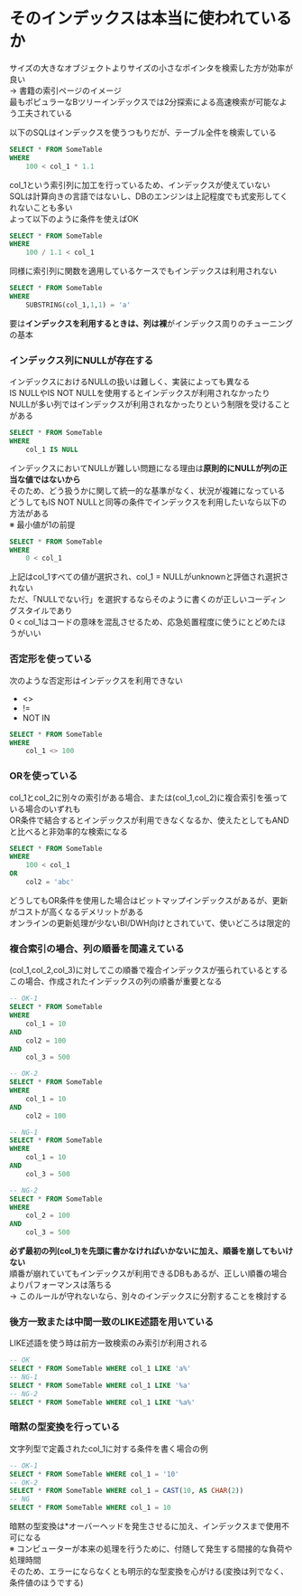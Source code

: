 # そのインデックスは本当に使われているか
サイズの大きなオブジェクトよりサイズの小さなポインタを検索した方が効率が良い  
→ 書籍の索引ページのイメージ  
最もポピュラーなBツリーインデックスでは2分探索による高速検索が可能なよう工夫されている  

以下のSQLはインデックスを使うつもりだが、テーブル全件を検索している
``` sql
SELECT * FROM SomeTable
WHERE
	100 < col_1 * 1.1
```
col_1という索引列に加工を行っているため、インデックスが使えていない  
SQLは計算向きの言語ではないし、DBのエンジンは上記程度でも式変形してくれないことも多い  
よって以下のように条件を使えばOK
``` SQL
SELECT * FROM SomeTable
WHERE
	100 / 1.1 < col_1
```
同様に索引列に関数を適用しているケースでもインデックスは利用されない
``` sql
SELECT * FROM SomeTable
WHERE
	SUBSTRING(col_1,1,1) = 'a'
```
要は**インデックスを利用するときは、列は裸**がインデックス周りのチューニングの基本

### インデックス列にNULLが存在する
インデックスにおけるNULLの扱いは難しく、実装によっても異なる  
IS NULLやIS NOT NULLを使用するとインデックスが利用されなかったり  
NULLが多い列ではインデックスが利用されなかったりという制限を受けることがある
``` sql
SELECT * FROM SomeTable
WHERE
	col_1 IS NULL
```
インデックスにおいてNULLが難しい問題になる理由は**原則的にNULLが列の正当な値ではないから**  
そのため、どう扱うかに関して統一的な基準がなく、状況が複雑になっている  
どうしてもIS NOT NULLと同等の条件でインデックスを利用したいなら以下の方法がある  
※ 最小値が1の前提
``` sql
SELECT * FROM SomeTable
WHERE
	0 < col_1
```
上記はcol_1すべての値が選択され、col_1 = NULLがunknownと評価され選択されない  
ただ、「NULLでない行」を選択するならそのように書くのが正しいコーディングスタイルであり  
0 < col_1はコードの意味を混乱させるため、応急処置程度に使うにとどめたほうがいい

### 否定形を使っている
次のような否定形はインデックスを利用できない
- <>
- !=
- NOT IN
``` sql
SELECT * FROM SomeTable
WHERE
	col_1 <> 100
```

### ORを使っている
col_1とcol_2に別々の索引がある場合、または(col_1,col_2)に複合索引を張っている場合のいずれも  
OR条件で結合するとインデックスが利用できなくなるか、使えたとしてもANDと比べると非効率的な検索になる
``` sql
SELECT * FROM SomeTable
WHERE
	100 < col_1
OR
	col2 = 'abc'
```
どうしてもOR条件を使用した場合はビットマップインデックスがあるが、更新がコストが高くなるデメリットがある  
オンラインの更新処理が少ないBI/DWH向けとされていて、使いどころは限定的

### 複合索引の場合、列の順番を間違えている
(col_1,col_2,col_3)に対してこの順番で複合インデックスが張られているとする  
この場合、作成されたインデックスの列の順番が重要となる
``` sql
-- OK-1
SELECT * FROM SomeTable
WHERE
	col_1 = 10
AND
	col2 = 100
AND
	col_3 = 500

-- OK-2
SELECT * FROM SomeTable
WHERE
	col_1 = 10
AND
	col2 = 100

-- NG-1
SELECT * FROM SomeTable
WHERE
	col_1 = 10
AND
	col_3 = 500

-- NG-2
SELECT * FROM SomeTable
WHERE
	col_2 = 100
AND
	col_3 = 500
```
**必ず最初の列(col_1)を先頭に書かなければいかないに加え、順番を崩してもいけない**  
順番が崩れていてもインデックスが利用できるDBもあるが、正しい順番の場合よりパフォーマンスは落ちる  
-> このルールが守れないなら、別々のインデックスに分割することを検討する

### 後方一致または中間一致のLIKE述語を用いている
LIKE述語を使う時は前方一致検索のみ索引が利用される
``` sql
-- OK
SELECT * FROM SomeTable WHERE col_1 LIKE 'a%'
-- NG-1
SELECT * FROM SomeTable WHERE col_1 LIKE '%a'
-- NG-2
SELECT * FROM SomeTable WHERE col_1 LIKE '%a%'
```

### 暗黙の型変換を行っている
文字列型で定義されたcol_1に対する条件を書く場合の例
``` sql
-- OK-1
SELECT * FROM SomeTable WHERE col_1 = '10'
-- OK-2
SELECT * FROM SomeTable WHERE col_1 = CAST(10, AS CHAR(2))
-- NG
SELECT * FROM SomeTable WHERE col_1 = 10
```
暗黙の型変換は*オーバーヘッドを発生させるに加え、インデックスまで使用不可になる  
※ コンピューターが本来の処理を行うために、付随して発生する間接的な負荷や処理時間  
そのため、エラーにならなくとも明示的な型変換を心がける(変換は列でなく、条件値のほうでする)  
